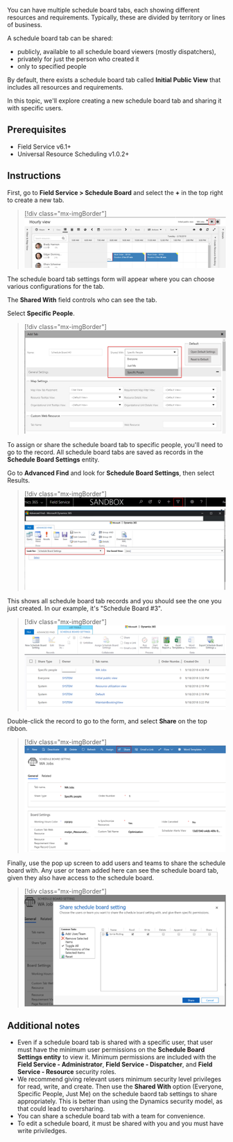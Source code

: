You can have multiple schedule board tabs, each showing different resources and requirements. Typically, these are divided by territory or lines of business.

A schedule board tab can be shared:

- publicly, available to all schedule board viewers (mostly dispatchers), 
- privately for just the person who created it
- only to specified people

By default, there exists a schedule board tab called **Initial Public View** that includes all resources and requirements. 

In this topic, we'll explore creating a new schedule board tab and sharing it with specific users.

## Prerequisites

- Field Service v6.1+
- Universal Resource Scheduling v1.0.2+

## Instructions

First, go to **Field Service > Schedule Board** and select the **+** in the top right to create a new tab.

> [!div class="mx-imgBorder"]
> ![Screenshot of creating a new schedule board tab](../field-service/media/schedule-board-create-tab.png)


The schedule board tab settings form will appear where you can choose various configurations for the tab. 

The **Shared With** field controls who can see the tab. 

Select **Specific People**.


> [!div class="mx-imgBorder"]
> ![Screenshot of assigning a shared with option](../field-service/media/schedule-board-shared-with.png)

To assign or share the schedule board tab to specific people, you'll need to go to the record. All schedule board tabs are saved as records in the **Schedule Board Settings** entity.

Go to **Advanced Find** and look for **Schedule Board Settings**, then select Results.

> [!div class="mx-imgBorder"]
> ![Screenshot of finding schedule board settings in advanced find](../field-service/media/schedule-board-settings-advanced-find.png)


This shows all schedule board tab records and you should see the one you just created. In our example, it's "Schedule Board #3".


> [!div class="mx-imgBorder"]
> ![Screenshot of advanced find results showing all schedule board tabs](../field-service/media/schedule-board-settings-advanced-find-results.png)


Double-click the record to go to the form, and select **Share** on the top ribbon.

> [!div class="mx-imgBorder"]
> ![Screenshot of the share button for a specific schedule board setting](../field-service/media/schedule-board-share.png)


Finally, use the pop up screen to add users and teams to share the schedule board with. Any user or team added here can see the schedule board tab, given they also have access to the schedule board.

> [!div class="mx-imgBorder"]
> ![Screenshot of choosing users and teams to share the schedule board with](../field-service/media/schedule-board-share-permissions.png)

## Additional notes

- Even if a schedule board tab is shared with a specific user, that user must have the minimum user permissions on the **Schedule Board Settings entity** to view it. Minimum permissions are included with the **Field Service - Administrator**, **Field Service - Dispatcher**, and **Field Service - Resource** security roles.
- We recommend giving relevant users minimum security level privileges for read, write, and create. Then use the **Shared With** option (Everyone, Specific People, Just Me) on the schedule baord tab settings to share appropriately. This is better than using the Dynamics security model, as that could lead to oversharing. 
- You can share a schedule board tab with a team for convenience. 
- To edit a schedule board, it must be shared with you and you must have write priviledges. 


